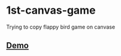 # 1st-canvas-game
Trying to copy flappy bird game on canvase

## [Demo](http://mralexx11.github.io/1st-canvas-game)
